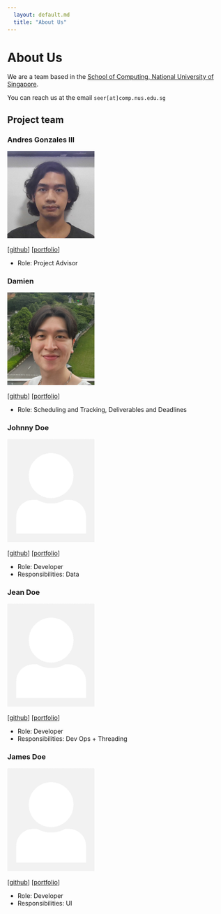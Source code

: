 ```yaml
---
  layout: default.md
  title: "About Us"
---
```


# About Us

We are a team based in the [School of Computing, National University of Singapore](http://www.comp.nus.edu.sg).

You can reach us at the email `seer[at]comp.nus.edu.sg`

## Project team

### Andres Gonzales III

<img src="images/andrescuiii-too.png" width="200px">

[[github](https://github.com/andrescuiii-too)]
[[portfolio](team/johndoe.md)]

* Role: Project Advisor

### Damien

<img src="images/porcupinezzz.png" width="200px">

[[github](http://github.com/porcupinezzz)]
[[portfolio](team/johndoe.md)]

* Role: Scheduling and Tracking, Deliverables and Deadlines

### Johnny Doe

<img src="images/johndoe.png" width="200px">

[[github](http://github.com/johndoe)] [[portfolio](team/johndoe.md)]

* Role: Developer
* Responsibilities: Data

### Jean Doe

<img src="images/johndoe.png" width="200px">

[[github](http://github.com/johndoe)]
[[portfolio](team/johndoe.md)]

* Role: Developer
* Responsibilities: Dev Ops + Threading

### James Doe

<img src="images/johndoe.png" width="200px">

[[github](http://github.com/johndoe)]
[[portfolio](team/johndoe.md)]

* Role: Developer
* Responsibilities: UI

